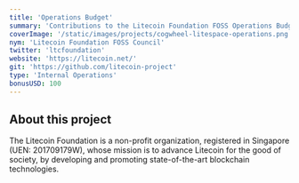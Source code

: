 ```yaml
---
title: 'Operations Budget'
summary: 'Contributions to the Litecoin Foundation FOSS Operations Budget will be used to cover our operating expenses as we continue to facilitate frictionless, tax-deductible donations from the community to the Litecoin & FOSS ecosystems at a pass-through rate of 100%.'
coverImage: '/static/images/projects/cogwheel-litespace-operations.png'
nym: 'Litecoin Foundation FOSS Council'
twitter: 'ltcfoundation'
website: 'https://litecoin.net/'
git: 'https://github.com/litecoin-project'
type: 'Internal Operations'
bonusUSD: 100
---
```


## About this project

The Litecoin Foundation is a non-profit organization, registered in Singapore (UEN: 201709179W), whose mission is to advance Litecoin for the good of society, by developing and promoting state-of-the-art blockchain technologies.
